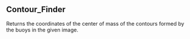 ## Contour_Finder
Returns the coordinates of the center of mass of the contours formed by the buoys in the given image.
